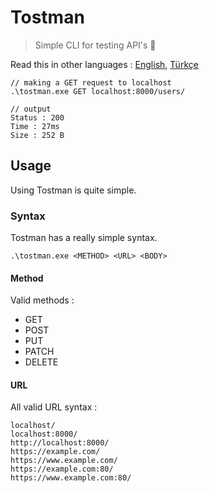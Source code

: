 
# Tostman
> Simple CLI for testing API's 🦾

Read this in other languages : [English](https://github.com/fantalatone/tostman/blob/main/README.md), [Türkçe](https://github.com/fantalatone/tostman/blob/main/README.tr.md)  

```
// making a GET request to localhost
.\tostman.exe GET localhost:8000/users/

// output
Status : 200
Time : 27ms
Size : 252 B
```

## Usage
Using Tostman is quite simple.
### Syntax
Tostman has a really simple syntax.

`.\tostman.exe <METHOD> <URL> <BODY>`

#### Method
Valid methods :
- GET
- POST
- PUT
- PATCH
- DELETE
#### URL
All valid URL syntax : 
```
localhost/
localhost:8000/
http://localhost:8000/
https://example.com/
https://www.example.com/
https://example.com:80/
https://www.example.com:80/
```
